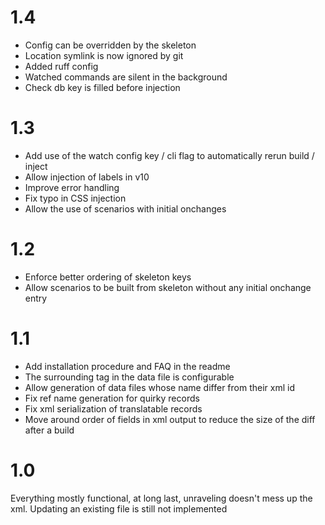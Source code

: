 # 1.4
- Config can be overridden by the skeleton
- Location symlink is now ignored by git
- Added ruff config
- Watched commands are silent in the background
- Check db key is filled before injection

# 1.3
- Add use of the watch config key / cli flag to automatically rerun build / inject
- Allow injection of labels in v10
- Improve error handling
- Fix typo in CSS injection
- Allow the use of scenarios with initial onchanges

# 1.2
- Enforce better ordering of skeleton keys
- Allow scenarios to be built from skeleton without any initial onchange entry

# 1.1
- Add installation procedure and FAQ in the readme
- The surrounding tag in the data file is configurable
- Allow generation of data files whose name differ from their xml id
- Fix ref name generation for quirky records
- Fix xml serialization of translatable records
- Move around order of fields in xml output to reduce the size of the diff after a build

# 1.0
Everything mostly functional, at long last, unraveling doesn't mess up the xml.
Updating an existing file is still not implemented

